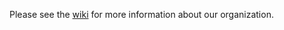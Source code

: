 Please see the [wiki](https://github.com/rocky-linux/organization/wiki) for more information about our organization.
